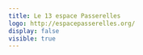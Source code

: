 ```yaml
---
title: Le 13 espace Passerelles
logo: http://espacepasserelles.org/
display: false
visible: true
---
```


